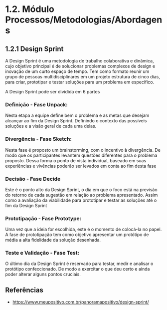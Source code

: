 # 1.2. Módulo Processos/Metodologias/Abordagens

## 1.2.1 Design Sprint

A Design Sprint é uma metodologia de trabalho colaborativa e dinâmica, cujo objetivo principal é de solucionar problemas complexos de design e inovação de um curto espaço de tempo. Tem como formato reunir um grupo de pessoas multidisciplinares em um projeto estrutura de cinco dias, para criar, prototipar e testar soluções para um problema em específico. 

A Design Sprint pode ser dividida em 6 partes

### Definição - Fase Unpack: 

Nesta etapa a equipe define bem o problema e as metas que desejam alcançar ao fim da Design Sprint. Definindo o contexto das possíveis soluções e a visão geral de cada uma delas.

### Divergência - Fase Sketch: 

Nesta fase é proposto um brainstorming, com o incentivo à divergência. De modo que os participantes levantem questões diferentes para o problema proposto. Dessa forma o ponto de vista individual, baseado em suas experiências e vivências poderão ser levados em conta ao fim desta fase

### Decisão - Fase Decide

Este é o ponto alto da Design Sprint, o dia em que o foco está na previsão do retorno de cada sugestão em relação ao problema apresentado. Assim como a avaliação da viabilidade para prototipar e testar as soluções até o fim da Design Sprint

### Prototipação - Fase Prototype:

Uma vez que a ideia for escolhida, este é o momento de colocá-la no papel. A fase de prototipação tem como objetivo apresentar um protótipo de média a alta fidelidade da solução desenhada.

### Teste e Validação - Fase Test:

O último dia da Design Sprint é reservado para testar, medir e analisar o protótipo confeccionado. De modo a exercitar o que deu certo e ainda poder alterar alguns pontos cruciais.


## Referências

- https://www.meupositivo.com.br/panoramapositivo/design-sprint/